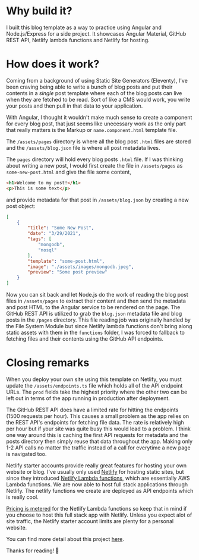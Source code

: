 # Why build it?
I built this blog template as a way to practice using Angular and Node.js/Express for a side project. It showcases Angular Material, GitHub REST API, Netlify lambda functions and Netlify for hosting.

# How does it work?
Coming from a background of using Static Site Generators (Eleventy), I've been craving being able to write a bunch of blog posts and put their contents in a *single* post template where each of the blog posts can live when they are fetched to be read. Sort of like a CMS would work, you write your posts and then pull in that data to your application. 

With Angular, I thought it wouldn't make much sense to create a component for every blog post, that just seems like unecessary work as the only part that really matters is the Markup or `name.component.html` template file. 

The `/assets/pages` directory is where all the blog post `.html` files are stored and the `/assets/blog.json` file is where all post metadata lives.

The `pages` directory will hold every blog posts `.html` file. If I was thinking about writing a new post, I would first create the file in `/assets/pages` as `some-new-post.html` and give the file some content,

```html
<h1>Welcome to my post!</h1>
<p>This is some text</p>
```

and provide metadata for that post in `/assets/blog.json` by creating a new post object:

```json
[
    {
        "title": "Some New Post",
        "date": "3/29/2021",
        "tags": [
            "mongodb",
            "nosql"
        ],
        "template": "some-post.html",
        "image": "./assets/images/mongodb.jpeg",
        "preview": "Some post preview"
    }
]

```

Now you can sit back and let Node.js do the work of reading the blog post files in `/assets/pages` to extract their content and then send the metadata and post HTML to the Angular service to be rendered on the page. The GitHub REST API is utilized to grab the `blog.json` metadata file and blog posts in the `/pages` directory. This file reading job was originally handled by the File System Module but since Netlify lambda functions don't bring along static assets with them in the `functions` folder, I was forced to fallback to fetching files and their contents using the GitHub API endpoints.

# Closing remarks
When you deploy your own site using this template on Netlify, you must update the `/assets/endpoints.ts` file which holds all of the API endpoint URLs. The `prod` fields take the highest priority where the other two can be left out in terms of the app running in production after deployment.

The GitHub REST API does have a limited rate for hitting the endpoints (1500 requests per hour). This causes a small problem as the app relies on the REST API's endpoints for fetching file data. The rate is relatively high per hour but if your site was quite busy this would lead to a problem. I think one way around this is caching the first API requests for metadata and the posts directory then simply reuse that data throughout the app. Making only 1-2 API calls no matter the traffic instead of a call for everytime a new page is navigated too.

Netlify starter accounts provide really great features for hosting your own website or blog. I've usually only used [Netlify](https://netlify.com) for hosting static sites, but since they introduced [Netlify Lambda functions](), which are essentially AWS Lambda functions. We are now able to host full stack applications through Netlify. The netlify functions we create are deployed as API endpoints which is really cool.

[Pricing is metered](https://www.netlify.com/blog/2018/03/20/netlifys-aws-lambda-functions-bring-the-backend-to-your-frontend-workflow/) for the Netlify Lambda functions so keep that in mind if you choose to host this full stack app with Netlify. Unless you expect alot of site traffic, the Netlify starter account limits are plenty for a personal website.

You can find more detail about this project [here](https://tannerdolby.com/writing/creating-a-blog-template-with-angular-and-node.js/). 

Thanks for reading! 🚀